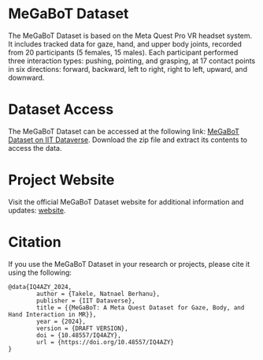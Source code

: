 # MeGaBoT Dataset

The MeGaBoT Dataset is based on the Meta Quest Pro VR headset system. It includes tracked data for gaze, hand, and upper body joints, recorded from 20 participants (5 females, 15 males). Each participant performed three interaction types: pushing, pointing, and grasping, at 17 contact points in six directions: forward, backward, left to right, right to left, upward, and downward.

# Dataset Access

The MeGaBoT Dataset can be accessed at the following link: [MeGaBoT Dataset on IIT Dataverse](https://dataverse.iit.it/dataset.xhtml?persistentId=doi:10.48557/IQ4AZY&version=DRAFT). Download the zip file and extract its contents to access the data.

# Project Website

Visit the official MeGaBoT Dataset website for additional information and updates: [website](https://natnaelb7.github.io/MeGaBoT_Website/).

# Citation

If you use the MeGaBoT Dataset in your research or projects, please cite it using the following:

```
@data{IQ4AZY_2024,
        author = {Takele, Natnael Berhanu},
        publisher = {IIT Dataverse},
        title = {{MeGaBoT: A Meta Quest Dataset for Gaze, Body, and Hand Interaction in MR}},
        year = {2024},
        version = {DRAFT VERSION},
        doi = {10.48557/IQ4AZY},
        url = {https://doi.org/10.48557/IQ4AZY}
}
```

